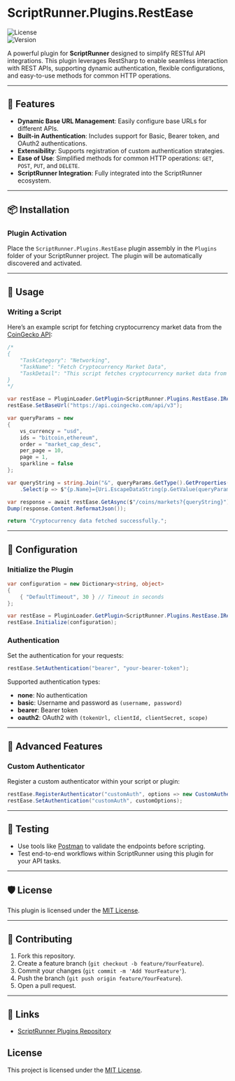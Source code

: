 # ScriptRunner.Plugins.RestEase

![License](https://img.shields.io/badge/license-MIT-green)  
![Version](https://img.shields.io/badge/version-1.0.0-blue)

A powerful plugin for **ScriptRunner** designed to simplify RESTful API integrations. This plugin leverages RestSharp to enable seamless interaction with REST APIs, supporting dynamic authentication, flexible configurations, and easy-to-use methods for common HTTP operations.

---

## 🚀 Features

- **Dynamic Base URL Management**: Easily configure base URLs for different APIs.
- **Built-in Authentication**: Includes support for Basic, Bearer token, and OAuth2 authentications.
- **Extensibility**: Supports registration of custom authentication strategies.
- **Ease of Use**: Simplified methods for common HTTP operations: `GET`, `POST`, `PUT`, and `DELETE`.
- **ScriptRunner Integration**: Fully integrated into the ScriptRunner ecosystem.

---

## 📦 Installation

### Plugin Activation
Place the `ScriptRunner.Plugins.RestEase` plugin assembly in the `Plugins` folder of your ScriptRunner project. The plugin will be automatically discovered and activated.

---

## 📖 Usage

### Writing a Script

Here’s an example script for fetching cryptocurrency market data from the [CoinGecko API](https://www.coingecko.com/en/api):

```csharp
/*
{
    "TaskCategory": "Networking",
    "TaskName": "Fetch Cryptocurrency Market Data",
    "TaskDetail": "This script fetches cryptocurrency market data from CoinGecko."
}
*/

var restEase = PluginLoader.GetPlugin<ScriptRunner.Plugins.RestEase.IRestEase>();
restEase.SetBaseUrl("https://api.coingecko.com/api/v3");

var queryParams = new
{
    vs_currency = "usd",
    ids = "bitcoin,ethereum",
    order = "market_cap_desc",
    per_page = 10,
    page = 1,
    sparkline = false
};

var queryString = string.Join("&", queryParams.GetType().GetProperties()
    .Select(p => $"{p.Name}={Uri.EscapeDataString(p.GetValue(queryParams)?.ToString() ?? string.Empty)}"));

var response = await restEase.GetAsync($"/coins/markets?{queryString}");
Dump(response.Content.ReformatJson());

return "Cryptocurrency data fetched successfully.";
```

---

## 🔧 Configuration

### Initialize the Plugin
```csharp
var configuration = new Dictionary<string, object>
{
    { "DefaultTimeout", 30 } // Timeout in seconds
};

var restEase = PluginLoader.GetPlugin<ScriptRunner.Plugins.RestEase.IRestEase>();
restEase.Initialize(configuration);
```

### Authentication
Set the authentication for your requests:
```csharp
restEase.SetAuthentication("bearer", "your-bearer-token");
```

Supported authentication types:
- **none**: No authentication
- **basic**: Username and password as `(username, password)`
- **bearer**: Bearer token
- **oauth2**: OAuth2 with `(tokenUrl, clientId, clientSecret, scope)`

---

## 🌟 Advanced Features

### Custom Authenticator
Register a custom authenticator within your script or plugin:

```csharp
restEase.RegisterAuthenticator("customAuth", options => new CustomAuthenticator(options));
restEase.SetAuthentication("customAuth", customOptions);
```

---

## 🧪 Testing

- Use tools like [Postman](https://www.postman.com/) to validate the endpoints before scripting.
- Test end-to-end workflows within ScriptRunner using this plugin for your API tasks.

---

## 🛡 License

This plugin is licensed under the [MIT License](https://opensource.org/licenses/MIT).

---

## 📄 Contributing

1. Fork this repository.
2. Create a feature branch (`git checkout -b feature/YourFeature`).
3. Commit your changes (`git commit -m 'Add YourFeature'`).
4. Push the branch (`git push origin feature/YourFeature`).
5. Open a pull request.

---

## 🔗 Links

- [ScriptRunner Plugins Repository](https://github.com/petervdpas/ScriptRunner.Plugins)

## License

This project is licensed under the [MIT License](./LICENSE).